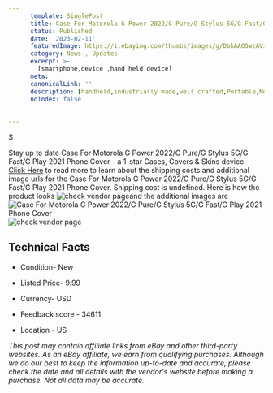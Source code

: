 ```yaml
---
      template: SinglePost
      title: Case For Motorola G Power 2022/G Pure/G Stylus 5G/G Fast/G Play 2021 Phone Cover
      status: Published
      date: '2023-02-11'
      featuredImage: https://i.ebayimg.com/thumbs/images/g/DbkAAOSwzAVidwgI/s-l225.jpg
      category: News , Updates
      excerpt: >-
        [smartphone,device ,hand held device]
      meta:
      canonicalLink: ''
      description: [handheld,industrially made,well crafted,Portable,Mobile,Compact,Convenient,Lightweight,Maneuverable,Man-portable,Miniature,Carriable,Hand-held,Light,Holdable,Transportable,Mobile device,Pocket-sized,On-the-go,Wireless,Cordless,Compact size,Convenient size, smartphone,device ,hand held device]
      noindex: false
      
        
---
```

$

Stay up to date Case For Motorola G Power 2022/G Pure/G Stylus 5G/G Fast/G Play 2021 Phone Cover - a 1-star Cases, Covers & Skins device. [Click Here](https://www.ebay.com/itm/255526230954?hash=item3b7e8cdbaa%3Ag%3ADbkAAOSwzAVidwgI&mkevt=1&mkcid=1&mkrid=711-53200-19255-0&campid=%253CePNCampaignId%253E&customid=%253CreferenceId%253E&toolid=10049) to read more to learn about the shipping costs and additional image urls for the Case For Motorola G Power 2022/G Pure/G Stylus 5G/G Fast/G Play 2021 Phone Cover. Shipping cost is undefined. Here is how the product looks ![check vendor page](https://i.ebayimg.com/thumbs/images/g/DbkAAOSwzAVidwgI/s-l225.jpg)and the additional images are![Case For Motorola G Power 2022/G Pure/G Stylus 5G/G Fast/G Play 2021 Phone Cover](https://i.ebayimg.com/images/g/DbkAAOSwzAVidwgI/s-l960.jpg)![check vendor page](https://origin-galleryplus.ebayimg.com/ws/web/255526230954_2_0_1/225x225.jpg,https://origin-galleryplus.ebayimg.com/ws/web/255526230954_3_0_1/225x225.jpg,https://origin-galleryplus.ebayimg.com/ws/web/255526230954_4_0_1/225x225.jpg,https://origin-galleryplus.ebayimg.com/ws/web/255526230954_5_0_1/225x225.jpg,https://origin-galleryplus.ebayimg.com/ws/web/255526230954_6_0_1/225x225.jpg,https://origin-galleryplus.ebayimg.com/ws/web/255526230954_7_0_1/225x225.jpg,https://origin-galleryplus.ebayimg.com/ws/web/255526230954_8_0_1/225x225.jpg,https://origin-galleryplus.ebayimg.com/ws/web/255526230954_9_0_1/225x225.jpg,https://origin-galleryplus.ebayimg.com/ws/web/255526230954_10_0_1/225x225.jpg,https://origin-galleryplus.ebayimg.com/ws/web/255526230954_11_0_1/225x225.jpg,https://origin-galleryplus.ebayimg.com/ws/web/255526230954_12_0_1/225x225.jpg)



 ## Technical Facts 



     
      

 - Condition- New 


      

 - Listed Price- 9.99 


      

 - Currency- USD 


      

 - Feedback score - 34611 


      

 - Location - US 


      
      

 *_This post may contain affiliate links from eBay and other third-party websites. As an eBay affiliate, we earn from qualifying purchases. Although we do our best to keep the information up-to-date and accurate, please check the date and all details with the vendor's website before making a purchase. Not all data may be accurate._*






